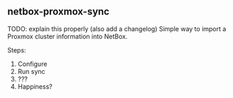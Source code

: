 ## netbox-proxmox-sync

TODO: explain this properly (also add a changelog)
Simple way to import a Proxmox cluster information into NetBox.

Steps:
1. Configure
2. Run sync
3. ???
4. Happiness?
